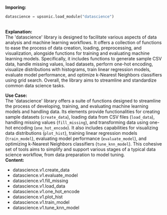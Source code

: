 <b class="custom_code_highlight_green">Imporing:</b><br>
```python
datascience = upsonic.load_module("datascience")
```
<br><b class="custom_code_highlight_green">Explanation:</b><br>The 'datascience' library is designed to facilitate various aspects of data analysis and machine learning workflows. It offers a collection of functions to ease the process of data creation, loading, preprocessing, and visualization, alongside functions for training and evaluating machine learning models. Specifically, it includes functions to generate sample CSV data, handle missing values, load datasets, perform one-hot encoding, visualize distributions with histograms, train linear regression models, evaluate model performance, and optimize k-Nearest Neighbors classifiers using grid search. Overall, the library aims to streamline and standardize common data science tasks.

<b class="custom_code_highlight_green">Use Case:</b><br>The 'datascience' library offers a suite of functions designed to streamline the process of developing, training, and evaluating machine learning models and handling data. Its elements provide functionalities for creating sample datasets (`create_data`), loading data from CSV files (`load_data`), handling missing values (`fill_missing`), and transforming data using one-hot encoding (`one_hot_encode`). It also includes capabilities for visualizing data distributions (`plot_hist`), training linear regression models (`train_model`), evaluating model performance (`evaluate_model`), and optimizing k-Nearest Neighbors classifiers (`tune_knn_model`). This cohesive set of tools aims to simplify and support various stages of a typical data science workflow, from data preparation to model tuning.
<br><b class="custom_code_highlight_green">Content:</b><br>
  - datascience.v1.create_data
  - datascience.v1.evaluate_model
  - datascience.v1.fill_missing
  - datascience.v1.load_data
  - datascience.v1.one_hot_encode
  - datascience.v1.plot_hist
  - datascience.v1.train_model
  - datascience.v1.tune_knn_model
